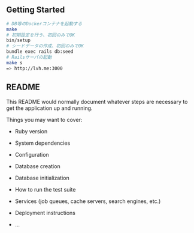 ## Getting Started

``` sh
# DB等のDockerコンテナを起動する
make
# 初期設定を行う、初回のみでOK
bin/setup
# シードデータの作成、初回のみでOK
bundle exec rails db:seed
# Railsサーバの起動
make s
=> http://lvh.me:3000
```


## README

This README would normally document whatever steps are necessary to get the
application up and running.

Things you may want to cover:

* Ruby version

* System dependencies

* Configuration

* Database creation

* Database initialization

* How to run the test suite

* Services (job queues, cache servers, search engines, etc.)

* Deployment instructions

* ...
